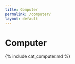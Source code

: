 ```yaml
---
title: Computer
permalink: /computer/
layout: default
---
```


# Computer

{% include cat_computer.md %}
